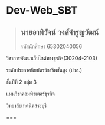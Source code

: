 # Dev-Web_SBT  

>## นายอาทิวัจน์ วงศ์จำรูญวัฒน์ 
> รหัสนักศึกษา 65302040056


วิชาการพัฒนาเว็บไซต์ทางธุรกิจ(30204-2103)

ระดับประกาศนียบัตรวิชาชีพขั้นสูง (ปวส.)

ชั้นปีที่ 2 กลุ่ม 3

แผนวิชาคอมพิวเตอร์ธุรกิจ

วิทยาลัยเทคนิคสระบุรี

===
